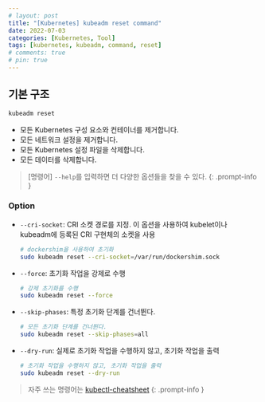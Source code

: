 ```yaml
---
# layout: post
title: "[Kubernetes] kubeadm reset command"
date: 2022-07-03
categories: [Kubernetes, Tool]
tags: [kubernetes, kubeadm, command, reset]
# comments: true
# pin: true
---
```


## 기본 구조

```bash
kubeadm reset
```

- 모든 Kubernetes 구성 요소와 컨테이너를 제거합니다.
- 모든 네트워크 설정을 제거합니다.
- 모든 Kubernetes 설정 파일을 삭제합니다.
- 모든 데이터를 삭제합니다.

> [명령어] `--help`를 입력하면 더 다양한 옵션들을 찾을 수 있다.
{: .prompt-info }

### Option

- `--cri-socket`: CRI 소켓 경로를 지정. 이 옵션을 사용하여 kubelet이나 kubeadm에 등록된 CRI 구현체의 소켓을 사용
    ```bash
    # dockershim을 사용하여 초기화
    sudo kubeadm reset --cri-socket=/var/run/dockershim.sock
    ```

- `--force`: 초기화 작업을 강제로 수행
    ```bash
    # 강제 초기화를 수행
    sudo kubeadm reset --force
    ```

- `--skip-phases`: 특정 초기화 단계를 건너뛴다.
    ```bash
    # 모든 초기화 단계를 건너뛴다.
    sudo kubeadm reset --skip-phases=all
    ```

- `--dry-run`: 실제로 초기화 작업을 수행하지 않고, 초기화 작업을 출력
    ```bash
    # 초기화 작업을 수행하지 않고, 초기화 작업을 출력
    sudo kubeadm reset --dry-run
    ```

> 자주 쓰는 명령어는 [kubectl-cheatsheet](https://kubernetes.io/docs/reference/kubectl/cheatsheet/)
{: .prompt-info }